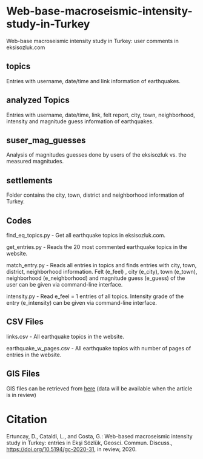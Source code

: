 # Web-base-macroseismic-intensity-study-in-Turkey
Web-base macroseismic intensity study in Turkey: user comments in eksisozluk.com

## topics
Entries with username, date/time and link information of earthquakes.
## analyzed Topics
Entries with username, date/time, link, felt report, city, town, neighborhood, intensity and magnitude guess
information of earthquakes.
## suser_mag_guesses
Analysis of magnitudes guesses done by users of the eksisozluk vs. the measured magnitudes.
## settlements
Folder contains the city, town, district and neighborhood information of Turkey.
## Codes
find_eq_topics.py - Get all earthquake topics in eksisozluk.com.

get_entries.py - Reads the 20 most commented earthquake topics in the website.

match_entry.py - Reads all entries in topics and finds entries with city, town, district, neighborhood information. Felt (e_feel)
, city (e_city), town (e_town), neighborhood (e_neighborhood) and magnitude guess (e_guess) of the user can be given via command-line interface.

intensity.py - Read e_feel = 1 entries of all topics. Intensity grade of the entry (e_intensity) can be given via command-line interface.

## CSV Files

links.csv	- All earthquake topics in the website.

earthquake_w_pages.csv - All earthquake topics with number of pages of entries in the website.

## GIS Files

GIS files can be retrieved from [here](10.6084/m9.figshare.12424352) (data will be available when the article is in review)


# Citation
Ertuncay, D., Cataldi, L., and Costa, G.: Web-based macroseismic intensity study in Turkey: entries in Ekşi Sözlük, Geosci. Commun. Discuss., https://doi.org/10.5194/gc-2020-31, in review, 2020.
